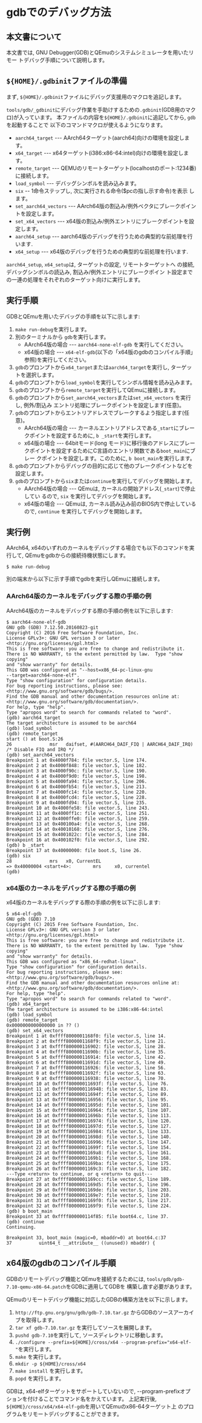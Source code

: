 # gdbでのデバッグ方法

## 本文書について

本文書では, GNU Debugger(GDB)とQEmuのシステムシミュレータを用いたリモー
トデバッグ手順について説明します。

## `${HOME}/.gdbinit`ファイルの準備

まず, `${HOME}/.gdbinit`ファイルにデバッグ支援用のマクロを追記します。

`tools/gdb/_gdbinit`にデバッグ作業を手助けするための`.gdbinit`(GDB用のマクロ)が入っています。
本ファイルの内容を`${HOME}/.gdbinit`に追記してから, `gdb`を起動することで
以下のコマンドマクロが使えるようになります。 

* `aarch64_target` --- AArch64ターゲット(aarch64)向けの環境を設定します。
* `x64_target` --- x64ターゲット(i386:x86-64:intel)向けの環境を設定します。
* `remote_target` --- QEMUのリモートターゲット(localhostのポート:1234番)
  に接続します。
* `load_symbol` --- デバッグシンボルを読み込みます。
* `six` -- 1命令ステップし, 次に実行される命令($pcの指し示す命令)を表示
します。
* `set_aarch64_vectors` --- AArch64版の割込み/例外ベクタにブレークポイン
  トを設定します。
* `set_x64_vectors`  --- x64版の割込み/例外エントリにブレークポイントを設定します。
* `aarch64_setup` --- aarch64版のデバッグを行うための典型的な前処理を行います.
* `x64_setup` --- x64版のデバッグを行うための典型的な前処理を行います.

`aarch64_setup`, `x64_setup`は, ターゲットの設定, リモートターゲットへ
の接続, デバッグシンボルの読込み, 割込み/例外エントリにブレークポイン
ト設定までの一連の処理をそれぞれのターゲット向けに実行します。

## 実行手順

GDBとQEmuを用いたデバッグの手順を以下に示します:

1. `make run-debug`を実行します。
1. 別のターミナルから `gdb`を実行します。
   * AArch64版の場合 --- `aarch64-none-elf-gdb` を実行してください。
   * x64版の場合 --- `x64-elf-gdb`(以下の「x64版のgdbのコンパイル手順」
     参照)を実行してください。 
1. `gdb`のプロンプトから`x64_target`または`aarch64_target`を実行し, ターゲットを選択します。
1. `gdb`のプロンプトから`load_symbol`を実行してシンボル情報を読み込みます。
1. `gdb`のプロンプトから`remote_target`を実行してQEmuに接続します。
1. `gdb`のプロンプトから`set_aarch64_vectors`または`set_x64_vectors` を実行し, 例外/割込み
   エントリ処理にブレークポイントを設定します(任意)。
1. `gdb`のプロンプトからエントリアドレスでブレークするよう指定します(任意)。
   * AArch64版の場合 ---  カーネルエントリアドレスである`_start`にブレー
     クポイントを設定するために, `b _start`を実行します。
   * x64版の場合 ---  64bitモード(long モード)に移行後のアドレスにブレー
     クポイントを設定するためにC言語のエントリ関数である`boot_main`にブレー
     クポイントを設定します。このために, `b boot_main`を実行します。
1. `gdb`のプロンプトからデバッグの目的に応じて他のブレークポイントなどを設定します。
1. `gdb`のプロンプトから`six`または`continue`を実行してデバッグを開始します。
   * AArch64版の場合 --- QEmuは, カーネルの開始アドレス(`_start`)で停止してい
     るので, `six` を実行してデバッグを開始します。
   * x64版の場合 --- QEmuは, カーネル読み込み前のBIOS内で停止している
     ので, `continue` を実行してデバッグを開始します。

    

## 実行例
AArch64, x64のいずれのカーネルをデバッグする場合でも以下のコマンドを実
行して, QEmuをgdbからの接続待機状態にします。

```shell-session
$ make run-debug
```

別の端末から以下に示す手順でgdbを実行しQEmuに接続します。

### AArch64版のカーネルをデバッグする際の手順の例
AArch64版のカーネルをデバッグする際の手順の例を以下に示します:

```shell-session
$ aarch64-none-elf-gdb
GNU gdb (GDB) 7.12.50.20160823-git
Copyright (C) 2016 Free Software Foundation, Inc.
License GPLv3+: GNU GPL version 3 or later
<http://gnu.org/licenses/gpl.html>
This is free software: you are free to change and redistribute it.
There is NO WARRANTY, to the extent permitted by law.  Type "show
copying"
and "show warranty" for details.
This GDB was configured as "--host=x86_64-pc-linux-gnu
--target=aarch64-none-elf".
Type "show configuration" for configuration details.
For bug reporting instructions, please see:
<http://www.gnu.org/software/gdb/bugs/>.
Find the GDB manual and other documentation resources online at:
<http://www.gnu.org/software/gdb/documentation/>.
For help, type "help".
Type "apropos word" to search for commands related to "word".
(gdb) aarch64_target
The target architecture is assumed to be aarch64
(gdb) load_symbol
(gdb) remote_target
start () at boot.S:26
26              msr   daifset, #(AARCH64_DAIF_FIQ | AARCH64_DAIF_IRQ)
/* Disable FIQ and IRQ */
(gdb) set_aarch64_vectors
Breakpoint 1 at 0x4000f784: file vector.S, line 174.
Breakpoint 2 at 0x4000f848: file vector.S, line 182.
Breakpoint 3 at 0x4000f90c: file vector.S, line 190.
Breakpoint 4 at 0x4000f9d0: file vector.S, line 198.
Breakpoint 5 at 0x4000fa94: file vector.S, line 206.
Breakpoint 6 at 0x4000fb54: file vector.S, line 213.
Breakpoint 7 at 0x4000fc14: file vector.S, line 220.
Breakpoint 8 at 0x4000fcd4: file vector.S, line 228.
Breakpoint 9 at 0x4000fd94: file vector.S, line 235.
Breakpoint 10 at 0x4000fe58: file vector.S, line 243.
Breakpoint 11 at 0x4000ff1c: file vector.S, line 251.
Breakpoint 12 at 0x4000ffe0: file vector.S, line 259.
Breakpoint 13 at 0x400100a4: file vector.S, line 268.
Breakpoint 14 at 0x40010168: file vector.S, line 276.
Breakpoint 15 at 0x4001022c: file vector.S, line 284.
Breakpoint 16 at 0x400102f0: file vector.S, line 292.
(gdb) b _start
Breakpoint 17 at 0x40000000: file boot.S, line 26.
(gdb) six
28              mrs   x0, CurrentEL
=> 0x40000004 <start+4>:        mrs     x0, currentel
(gdb)
```
### x64版のカーネルをデバッグする際の手順の例

x64版のカーネルをデバッグする際の手順の例を以下に示します:

```shell-session
$ x64-elf-gdb
GNU gdb (GDB) 7.10
Copyright (C) 2015 Free Software Foundation, Inc.
License GPLv3+: GNU GPL version 3 or later
<http://gnu.org/licenses/gpl.html>
This is free software: you are free to change and redistribute it.
There is NO WARRANTY, to the extent permitted by law.  Type "show
copying"
and "show warranty" for details.
This GDB was configured as "x86_64-redhat-linux".
Type "show configuration" for configuration details.
For bug reporting instructions, please see:
<http://www.gnu.org/software/gdb/bugs/>.
Find the GDB manual and other documentation resources online at:
<http://www.gnu.org/software/gdb/documentation/>.
For help, type "help".
Type "apropos word" to search for commands related to "word".
(gdb) x64_target
The target architecture is assumed to be i386:x86-64:intel
(gdb) load_symbol
(gdb) remote_target
0x0000000000000000 in ?? ()
(gdb) set_x64_vectors
Breakpoint 1 at 0xffff8000001168f0: file vector.S, line 14.
Breakpoint 2 at 0xffff8000001168f9: file vector.S, line 21.
Breakpoint 3 at 0xffff800000116902: file vector.S, line 28.
Breakpoint 4 at 0xffff80000011690b: file vector.S, line 35.
Breakpoint 5 at 0xffff800000116914: file vector.S, line 42.
Breakpoint 6 at 0xffff80000011691d: file vector.S, line 49.
Breakpoint 7 at 0xffff800000116926: file vector.S, line 56.
Breakpoint 8 at 0xffff80000011692f: file vector.S, line 63.
Breakpoint 9 at 0xffff800000116938: file vector.S, line 70.
Breakpoint 10 at 0xffff80000011693f: file vector.S, line 76.
Breakpoint 11 at 0xffff800000116948: file vector.S, line 83.
Breakpoint 12 at 0xffff80000011694f: file vector.S, line 89.
Breakpoint 13 at 0xffff800000116956: file vector.S, line 95.
Breakpoint 14 at 0xffff80000011695d: file vector.S, line 101.
Breakpoint 15 at 0xffff800000116964: file vector.S, line 107.
Breakpoint 16 at 0xffff80000011696b: file vector.S, line 113.
Breakpoint 17 at 0xffff800000116974: file vector.S, line 120.
Breakpoint 18 at 0xffff80000011697d: file vector.S, line 127.
Breakpoint 19 at 0xffff800000116984: file vector.S, line 133.
Breakpoint 20 at 0xffff80000011698d: file vector.S, line 140.
Breakpoint 21 at 0xffff800000116996: file vector.S, line 147.
Breakpoint 22 at 0xffff80000011699f: file vector.S, line 154.
Breakpoint 23 at 0xffff8000001169a8: file vector.S, line 161.
Breakpoint 24 at 0xffff8000001169b1: file vector.S, line 168.
Breakpoint 25 at 0xffff8000001169ba: file vector.S, line 175.
Breakpoint 26 at 0xffff8000001169c3: file vector.S, line 182.
---Type <return> to continue, or q <return> to quit---
Breakpoint 27 at 0xffff8000001169cc: file vector.S, line 189.
Breakpoint 28 at 0xffff8000001169d5: file vector.S, line 196.
Breakpoint 29 at 0xffff8000001169de: file vector.S, line 203.
Breakpoint 30 at 0xffff8000001169e7: file vector.S, line 210.
Breakpoint 31 at 0xffff8000001169f0: file vector.S, line 217.
Breakpoint 32 at 0xffff8000001169f9: file vector.S, line 224.
(gdb) b boot_main
Breakpoint 33 at 0xffff800000114f85: file boot64.c, line 37.
(gdb) continue
Continuing.

Breakpoint 33, boot_main (magic=0, mbaddr=0) at boot64.c:37
37          uint64_t __attribute__ ((unused)) mbaddr) {
```

## x64版のgdbのコンパイル手順
GDBのリモートデバッグ機能とQEmuを接続するためには,
`tools/gdb/gdb-7.10-qemu-x86-64.patch`をGDBに適用してGDBを
構築し直す必要があります。

QEmuのリモートデバッグ機能に対応したGDBの構築方法を以下に示します。

1. `http://ftp.gnu.org/gnu/gdb/gdb-7.10.tar.gz` からGDBのソースアーカイブを取得します。
1. `tar xf gdb-7.10.tar.gz` を実行してソースを展開します。
1. `pushd gdb-7.10`を実行して, ソースディレクトリに移動します。
1. `./configure --prefix=${HOME}/cross/x64
   --program-prefix="x64-elf-"`を実行します。
1. `make` を実行します。
1. `mkdir -p ${HOME}/cross/x64`
1. `make install` を実行します。
1. `popd` を実行します。

GDBは, x64-elfターゲットをサポートしていないので, --program-prefixオプ
ションを付けることでコマンド名をかえています。
上記実行後, `${HOME}/cross/x64/x64-elf-gdb`を用いてQEmuのx86-64ターゲット上
のプログラムをリモートデバッグすることができます。


